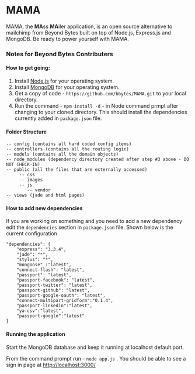 MAMA
====

MAMA, the **MA**ss **MA**iler application, is an open source alternative to mailchimp from Beyond Bytes built on top of Node.js, Express.js and MongoDB. Be ready to power yourself with MAMA. 

### Notes for Beyond Bytes Contributers ###

#### How to get going: ####


1. Install [Node.js](http://nodejs.org/download/) for your operating system.
2. Install [MongoDB](http://www.mongodb.org/) for your operating system.
2. Get a copy of code - `https://github.com/bbytes/MAMA.git` to your local directory.
3. Run the command -  `npm install -d` - in Node command prmpt after changing to your cloned directory. This should install the dependencies currently added in `package.json` file.

#### Folder Structure ####

	-- config (contains all hard coded config items)
	-- controllers (contains all the routing logic)
    -- models (contains all the domain objects)    
    -- node_modules (dependency directory created after step #3 above - DO NOT CHECK-IN)    	
    -- public (all the files that are externally accessed)
         -- css
         -- images
         -- js
            -- vendor       
    -- views (jade and html pages)

#### How to add new dependencies ####

 If you are working on something and you need to add a new dependency edit the `dependencies` section in `package.json` file. Shown below is the current configuration

	"dependencies": {
		"express": "3.3.4",
		"jade": "*",
		"stylus": "*",
		"mongoose" :"latest",
		"connect-flash": "latest",    
		"passport": "latest",
		"passport-facebook": "latest",
		"passport-twitter": "latest",
		"passport-github": "latest",
		"passport-google-oauth": "latest",
		"connect-multipart-gridform":"0.1.4",
		"passport-linkedin":"latest",
		"ya-csv":"latest",
		"passport-google":"latest"
	}
 

#### Running the application ####

Start the MongoDB database and keep it running at localhost default port.

From the command prompt run - `node app.js` . You should be able to see a sign in page at [http://localhost:3000/](http://localhost:3000/)
